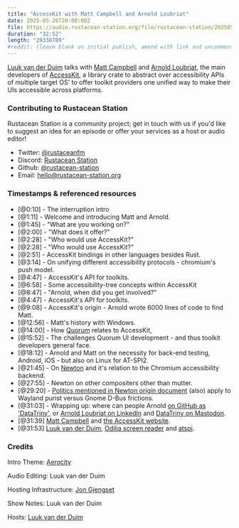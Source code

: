 ```yaml
---
title: "AccessKit with Matt Campbell and Arnold Loubriat"
date: 2025-05-26T20:00:00Z
file: https://audio.rustacean-station.org/file/rustacean-station/20250526-accesskit-with-matt-campbell-and-arnold-loubriat.mp3
duration: "32:52"
length: "29338789"
#reddit: (leave blank on initial publish, amend with link and uncomment this line after Reddit thread has been posted)
---
```


[Luuk van der Duim](https://github.com/luukvanderduim/) talks with [Matt Campbell](https://github.com/mwcampbell) and [Arnold Loubriat](https://github.com/DataTriny), the main developers of [AccessKit](https://accesskit.dev/), a library crate to abstract over accessibility APIs of multiple target OS' to offer toolkit providers one unified way to make their UIs accessible across platforms.

### Contributing to Rustacean Station

Rustacean Station is a community project; get in touch with us if you'd like to suggest an idea for an episode or offer your services as a host or audio editor!

- Twitter: [@rustaceanfm](https://twitter.com/rustaceanfm)
- Discord: [Rustacean Station](https://discord.gg/cHc3Gyc)
- Github: [@rustacean-station](https://github.com/rustacean-station/)
- Email: [hello@rustacean-station.org](mailto:hello@rustacean-station.org)

### Timestamps & referenced resources

- [@0:10] - The interruption intro
- [@1:11] - Welcome and introducing Matt and Arnold.
- [@1:45] - "What are you working on?"
- [@2:00] - "What does it offer?"
- [@2:28] - "Who would use AccessKit?"
- [@2:28] - "Who would use AccessKit?"
- [@2:51] - AccessKit bindings in other languages besides Rust.
- [@3:14] - On unifying different accessibility protocols - chromium's push model.
- [@4:47] - AccessKit's API for toolkits.
- [@6:58] - Some accessibility-tree concepts within AccessKit
- [@8:47] - "Arnold, when did you get involved?"
- [@4:47] - AccessKit's API for toolkits.
- [@9:08] - AccessKit's origin - Arnold wrote 6000 lines of code to find Matt.
- [@12:56] - Matt's history with Windows.
- [@14:00] - How [Quorum](https://www.washington.edu/accesscomputing/quorum-programming-language-0) relates to AccessKit,
- [@15:52] - The challenges Quorum UI development - and thus toolkit developers general face.
- [@18:12] - Arnold and Matt on the necessity for back-end testing, Android, iOS - but also on Linux for AT-SPI2.
- [@21:45] - On [Newton](https://blogs.gnome.org/a11y/2024/06/18/update-on-newton-the-wayland-native-accessibility-project/) and it's relation to the Chromium accessibility backend.
- [@27:55] - Newton on other compositers other than mutter.
- [@29:20] - [Politics mentioned in Newton origin document](https://gitlab.gnome.org/GNOME/at-spi2-core/-/blob/main/devel-docs/new-protocol.rst?ref_type=heads) (also) apply to Wayland purist versus Gnome D-Bus frictions.
- [@31:03] - Wrapping up: where can people Arnold [on GitHub as 'DataTriny'](https://github.com/DataTriny), or [Arnold Loubriat on LinkedIn](https://www.linkedin.com/in/datatriny/) and [DataTriny on Mastodon](https://fosstodon.org/@DataTriny).
- [@31:39] [Matt Campbell](https://github.com/mwcampbell) and [the AccessKit website](accesskit.dev).
- [@31:53] [Luuk van der Duim](https://github.com/luukvanderduim), [Odilia screen reader](https://github.com/odilia-app/odilia) and [atspi](https://github.com/odilia-app/atspi).

### Credits

Intro Theme: [Aerocity](https://twitter.com/AerocityMusic)

Audio Editing: Luuk van der Duim

Hosting Infrastructure: [Jon Gjengset](https://twitter.com/jonhoo/)

Show Notes: Luuk van der Duim

Hosts: [Luuk van der Duim](https://github.com/luukvanderduim/)
